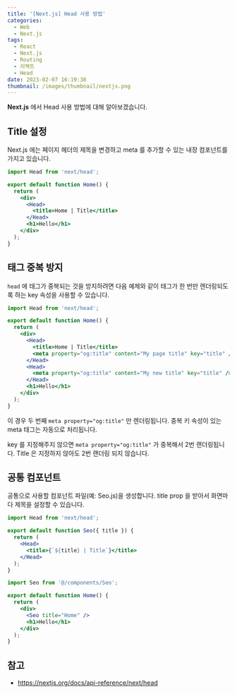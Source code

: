 ```yaml
---
title: '[Next.js] Head 사용 방법'
categories:
  - Web
  - Next.js
tags:
  - React
  - Next.js
  - Routing
  - 리액트
  - Head
date: 2023-02-07 16:19:38
thumbnail: /images/thumbnail/nextjs.png
---
```


**Next.js** 에서 Head 사용 방법에 대해 알아보겠습니다.

## Title 설정

Next.js 에는 페이지 헤더의 제목을 변경하고 meta 를 추가할 수 있는 내장 컴포넌트를 가지고 있습니다.

```jsx
import Head from 'next/head';

export default function Home() {
  return (
    <div>
      <Head>
        <title>Home | Title</title>
      </Head>
      <h1>Hello</h1>
    </div>
  );
}
```

## 태그 중복 방지

`head` 에 태그가 중복되는 것을 방지하려면 다음 예제와 같이 태그가 한 번만 렌더링되도록 하는 key 속성을 사용할 수 있습니다.

```jsx
import Head from 'next/head';

export default function Home() {
  return (
    <div>
      <Head>
        <title>Home | Title</title>
        <meta property="og:title" content="My page title" key="title" />
      </Head>
      <Head>
        <meta property="og:title" content="My new title" key="title" />
      </Head>
      <h1>Hello</h1>
    </div>
  );
}
```

이 경우 두 번째 `meta property="og:title"` 만 렌더링됩니다. 중복 키 속성이 있는 meta 태그는 자동으로 처리됩니다.

key 를 지정해주지 않으면 `meta property="og:title"` 가 중복해서 2번 랜더링됩니다. Title 은 지정하지 않아도 2번 랜더링 되지 않습니다.

## 공통 컴포넌트

공통으로 사용할 컴포넌트 파일(예: Seo.js)을 생성합니다. title prop 을 받아서 화면마다 제목을 설정할 수 있습니다.

```jsx
import Head from 'next/head';

export default function Seo({ title }) {
  return (
    <Head>
      <title>{`${title} | Title`}</title>
    </Head>
  );
}
```

```jsx
import Seo from '@/components/Seo';

export default function Home() {
  return (
    <div>
      <Seo title="Home" />
      <h1>Hello</h1>
    </div>
  );
}
```

## 참고

- https://nextjs.org/docs/api-reference/next/head
